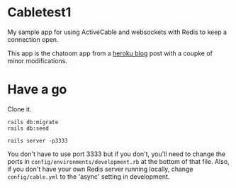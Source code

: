 # Cabletest1

My sample app for using ActiveCable and websockets with Redis to keep a connection open.

This app is the chatoom app from a [heroku blog](https://blog.heroku.com/real_time_rails_implementing_websockets_in_rails_5_with_action_cable) post
with a coupke of minor modifications.

# Have a go

Clone it.
```
rails db:migrate
rails db:seed

rails server -p3333 
```

You don't have to use port 3333 but if you don't, you'll need to change the ports in ```config/environments/development.rb``` at the bottom of that file.
Also, if you don't have your own Redis server running locally, change ```config/cable.yml``` to the 'async' setting in development.
 